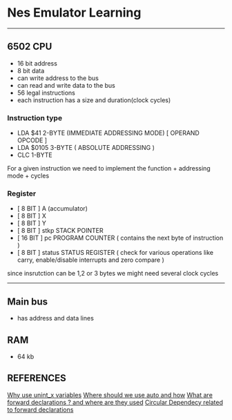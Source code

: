 # Nes Emulator Learning
---
## 6502 CPU

- 16 bit address
- 8 bit data
- can write address to the bus
- can read and write data to the bus
- 56 legal instructions
- each instruction has a size and duration(clock cycles)

### Instruction type

- LDA $41 2-BYTE (IMMEDIATE ADDRESSING MODE) [ OPERAND OPCODE ]
- LDA $0105 3-BYTE ( ABSOLUTE ADDRESSING )
- CLC 1-BYTE

For a given instruction we need to implement the function + addressing mode + cycles  

### Register 
- [ 8 BIT ] A (accumulator) 
- [ 8 BIT ] X 
- [ 8 BIT ] Y 
- [ 8 BIT ] stkp STACK POINTER  
- [ 16 BIT ] pc PROGRAM COUNTER ( contains the next byte of instruction )
- [ 8 BIT ] status STATUS REGISTER ( check for various operations like carry, enable/disable interrupts and zero compare )

since insrutction can be 1,2 or 3 bytes we might need several clock cycles

---
## Main bus

- has address and data lines


## RAM

- 64 kb




## REFERENCES 
[Why use unint_x variables](https://stackoverflow.com/questions/14911813/what-is-the-difference-between-an-uint32-and-an-unsigned-int-in-c)
[Where should we use auto and how](https://stackoverflow.com/questions/29859796/c-auto-vs-auto)
[What are forward declarations ? and where are they used](https://stackoverflow.com/questions/4757565/what-are-forward-declarations-in-c)
[Circular Dependecy related to forward declarations](https://stackoverflow.com/questions/625799/resolve-build-errors-due-to-circular-dependency-amongst-classes)
